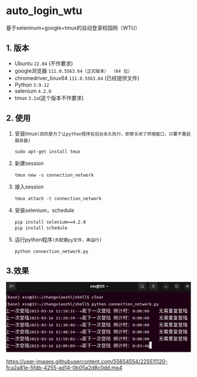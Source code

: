 # auto_login_wtu
基于seleninum+google+tmux的自动登录校园网（WTU）

## 1. 版本
- Ubuntu `22.04` (不作要求)
- google浏览器    `111.0.5563.64（正式版本） （64 位）`
- chromedriver_linux64    `111.0.5563.64` (已经提供文件)
- Python `3.9.12`
- selenium  `4.2.0`
- tmux  `3.2a`(这个版本不作要求)

## 2. 使用
1. 安装tmux`(目的是为了让python程序在后台永久执行，即使关闭了终端窗口，只要不重启服务器)`
    ```
    sudo apt-get install tmux
    ```
2. 新建session
    ```
    tmux new -s connection_network
    ```
3. 接入session
    ```
    tmux attach -t connection_network
    ```
4. 安装selenium，schedule
   ```
   pip install selenium==4.2.0
   pip install schedule
   ```
5. 运行python程序`(先配置py文件，再运行)` 
    ```
    python connection_network.py
    ```

## 3.效果
<div align=center>
    <img src="./pic/login.png"/>
</div>


https://user-images.githubusercontent.com/55654554/225511120-fca2a81e-5fdb-4255-ad14-0b05a2d8c0dd.mp4


  
